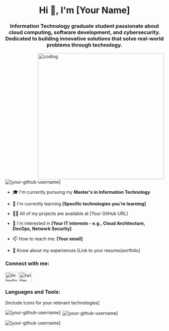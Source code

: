 <h1 align="center">Hi 👋, I'm [Your Name]</h1>
<h3 align="center">Information Technology graduate student passionate about cloud computing, software development, and cybersecurity. Dedicated to building innovative solutions that solve real-world problems through technology.</h3>

<img align="right" alt="coding" width="400" src="[Your preferred coding GIF URL]">

<p align="left"> <img src="https://komarev.com/ghpvc/?username=[your-github-username]&label=Profile%20views&color=0e75b6&style=flat" alt="[your-github-username]" /> </p>

- 🎓 I'm currently pursuing my **Master's in Information Technology**

- 🌱 I'm currently learning **[Specific technologies you're learning]**

- 👨‍💻 All of my projects are available at [Your GitHub URL]

- 💼 I'm interested in **[Your IT interests - e.g., Cloud Architecture, DevOps, Network Security]**

- 📫 How to reach me: **[Your email]**

- 📄 Know about my experiences [Link to your resume/portfolio]

<h3 align="left">Connect with me:</h3>
<p align="left">
<a href="[Your LinkedIn URL]" target="blank"><img align="center" src="https://raw.githubusercontent.com/rahuldkjain/github-profile-readme-generator/master/src/images/icons/Social/linked-in-alt.svg" alt="linkedin" height="30" width="40" /></a>
<a href="[Your Twitter URL]" target="blank"><img align="center" src="https://raw.githubusercontent.com/rahuldkjain/github-profile-readme-generator/master/src/images/icons/Social/twitter.svg" alt="twitter" height="30" width="40" /></a>
</p>

<h3 align="left">Languages and Tools:</h3>
<p align="left">
[Include icons for your relevant technologies]
</p>

<p><img align="left" src="https://github-readme-stats.vercel.app/api/top-langs?username=[your-github-username]&show_icons=true&locale=en&layout=compact" alt="[your-github-username]" /></p>

<p>&nbsp;<img align="center" src="https://github-readme-stats.vercel.app/api?username=[your-github-username]&show_icons=true&locale=en" alt="[your-github-username]" /></p>

<p><img align="center" src="https://github-readme-streak-stats.herokuapp.com/?user=[your-github-username]&" alt="[your-github-username]" /></p>
